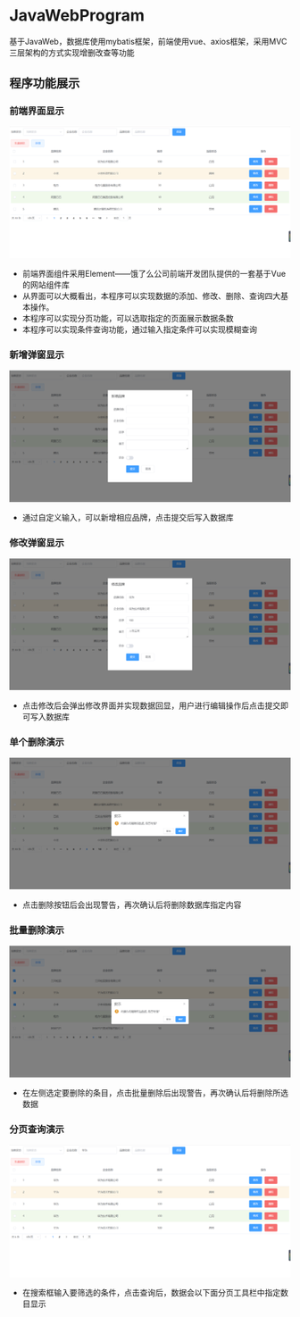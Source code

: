 # JavaWebProgram
基于JavaWeb，数据库使用mybatis框架，前端使用vue、axios框架，采用MVC三层架构的方式实现增删改查等功能

## 程序功能展示
### 前端界面显示
![主界面](pic/界面.png)

* 前端界面组件采用Element——饿了么公司前端开发团队提供的一套基于Vue的网站组件库
* 从界面可以大概看出，本程序可以实现数据的添加、修改、删除、查询四大基本操作。
* 本程序可以实现分页功能，可以选取指定的页面展示数据条数
* 本程序可以实现条件查询功能，通过输入指定条件可以实现模糊查询

### 新增弹窗显示
![新增弹窗](pic/新增品牌.png)

* 通过自定义输入，可以新增相应品牌，点击提交后写入数据库

### 修改弹窗显示
![修改弹窗](pic/修改品牌.png)

* 点击修改后会弹出修改界面并实现数据回显，用户进行编辑操作后点击提交即可写入数据库

### 单个删除演示
![单个删除演示](pic/单个删除.png)

* 点击删除按钮后会出现警告，再次确认后将删除数据库指定内容

### 批量删除演示
![批量删除](pic/批量删除.png)

* 在左侧选定要删除的条目，点击批量删除后出现警告，再次确认后将删除所选数据

### 分页查询演示
![分页查询](pic/分页查询.png)

* 在搜索框输入要筛选的条件，点击查询后，数据会以下面分页工具栏中指定数目显示



